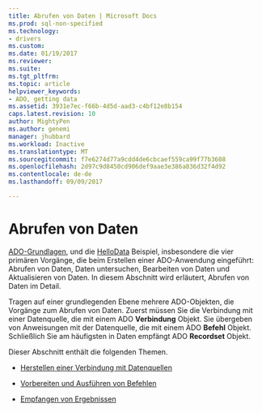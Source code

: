 ```yaml
---
title: Abrufen von Daten | Microsoft Docs
ms.prod: sql-non-specified
ms.technology:
- drivers
ms.custom: 
ms.date: 01/19/2017
ms.reviewer: 
ms.suite: 
ms.tgt_pltfrm: 
ms.topic: article
helpviewer_keywords:
- ADO, getting data
ms.assetid: 3931e7ec-f66b-4d5d-aad3-c4bf12e8b154
caps.latest.revision: 10
author: MightyPen
ms.author: genemi
manager: jhubbard
ms.workload: Inactive
ms.translationtype: MT
ms.sourcegitcommit: f7e6274d77a9cdd4de6cbcaef559ca99f77b3608
ms.openlocfilehash: 2d97c9d8450cd906def9aae3e386a836d32f4d92
ms.contentlocale: de-de
ms.lasthandoff: 09/09/2017

---
```

# <a name="getting-data"></a>Abrufen von Daten
[ADO-Grundlagen](../../../ado/guide/data/ado-fundamentals.md), und die [HelloData](../../../ado/guide/data/hellodata-a-simple-ado-application.md) Beispiel, insbesondere die vier primären Vorgänge, die beim Erstellen einer ADO-Anwendung eingeführt: Abrufen von Daten, Daten untersuchen, Bearbeiten von Daten und Aktualisieren von Daten. In diesem Abschnitt wird erläutert, Abrufen von Daten im Detail.  
  
 Tragen auf einer grundlegenden Ebene mehrere ADO-Objekten, die Vorgänge zum Abrufen von Daten. Zuerst müssen Sie die Verbindung mit einer Datenquelle, die mit einem ADO **Verbindung** Objekt. Sie übergeben von Anweisungen mit der Datenquelle, die mit einem ADO **Befehl** Objekt. Schließlich Sie am häufigsten in Daten empfängt ADO **Recordset** Objekt.  
  
 Dieser Abschnitt enthält die folgenden Themen.  
  
-   [Herstellen einer Verbindung mit Datenquellen](../../../ado/guide/data/connecting-to-data-sources.md)  
  
-   [Vorbereiten und Ausführen von Befehlen](../../../ado/guide/data/preparing-and-executing-commands.md)  
  
-   [Empfangen von Ergebnissen](../../../ado/guide/data/receiving-results.md)

